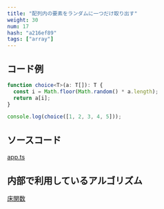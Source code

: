 ```yaml
---
title: "配列内の要素をランダムに一つだけ取り出す"
weight: 30
num: 17
hash: "a216ef89"
tags: ["array"]
---
```


## コード例

```typescript
function choice<T>(a: T[]): T {
  const i = Math.floor(Math.random() * a.length);
  return a[i];
}
```

```typescript
console.log(choice([1, 2, 3, 4, 5]));
```

## ソースコード

[app.ts](./static/code/a216ef89/app.ts)

## 内部で利用しているアルゴリズム

[床関数](/0fd2eac9/)

